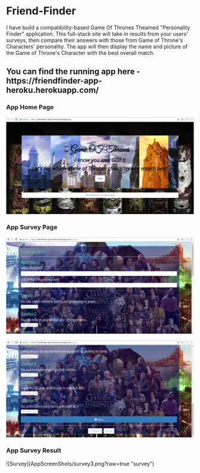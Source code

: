 # Friend-Finder
I have build a compatibility-based Game Of Thrones Theamed "Personality Finder" application. This full-stack site will take in results from your users' surveys, then compare their answers with those from Game of Throne's Characters' personality. The app will then display the name and picture of the Game of Throne's Character with the best overall match.

<H2>You can find the running app here - https://friendfinder-app-heroku.herokuapp.com/ </H2>

<H3> App Home Page </H3>

![Home](AppScreenShots/home.PNG?raw=true "Home")

<H3> App Survey Page </H3>

![Survey](AppScreenShots/survey1.png?raw=true "survey")

![Survey](AppScreenShots/survey2.png?raw=true "survey")

<H3> App Survey Result </H3>
![Survey](AppScreenShots/survey3.png?raw=true "survey")

